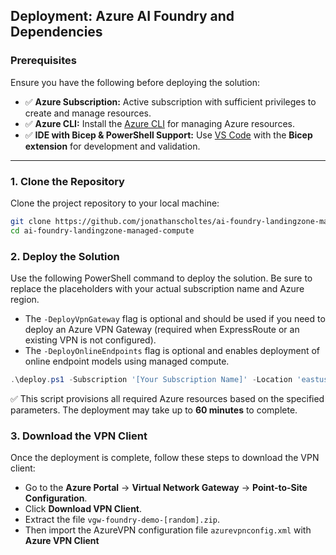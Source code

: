 ## Deployment: Azure AI Foundry and Dependencies

### **Prerequisites**
Ensure you have the following before deploying the solution:
- ✅ **Azure Subscription:** Active subscription with sufficient privileges to create and manage resources.  
- ✅ **Azure CLI:** Install the [Azure CLI](https://learn.microsoft.com/en-us/cli/azure/get-started-with-azure-cli) for managing Azure resources.  
- ✅ **IDE with Bicep & PowerShell Support:** Use [VS Code](https://code.visualstudio.com/download) with the **Bicep extension** for development and validation.  

---

### **1. Clone the Repository**
Clone the project repository to your local machine:

```bash
git clone https://github.com/jonathanscholtes/ai-foundry-landingzone-managed-compute.git
cd ai-foundry-landingzone-managed-compute
```


### 2. Deploy the Solution  

Use the following PowerShell command to deploy the solution. Be sure to replace the placeholders with your actual subscription name and Azure region.

- The `-DeployVpnGateway` flag is optional and should be used if you need to deploy an Azure VPN Gateway (required when ExpressRoute or an existing VPN is not configured).
- The `-DeployOnlineEndpoints` flag is optional and enables deployment of online endpoint models using managed compute.


```powershell
.\deploy.ps1 -Subscription '[Your Subscription Name]' -Location 'eastus2' -DeployVpnGateway [Optional] -DeployOnlineEndpoints [Optional]
```

✅ This script provisions all required Azure resources based on the specified parameters. The deployment may take up to **60 minutes** to complete.



### 3. Download the VPN Client  


Once the deployment is complete, follow these steps to download the VPN client:  
- Go to the **Azure Portal** → **Virtual Network Gateway** → **Point-to-Site Configuration**.  
- Click **Download VPN Client**.  
- Extract the file `vgw-foundry-demo-[random].zip`.
- Then import the AzureVPN configuration file `azurevpnconfig.xml` with **Azure VPN Client**




  